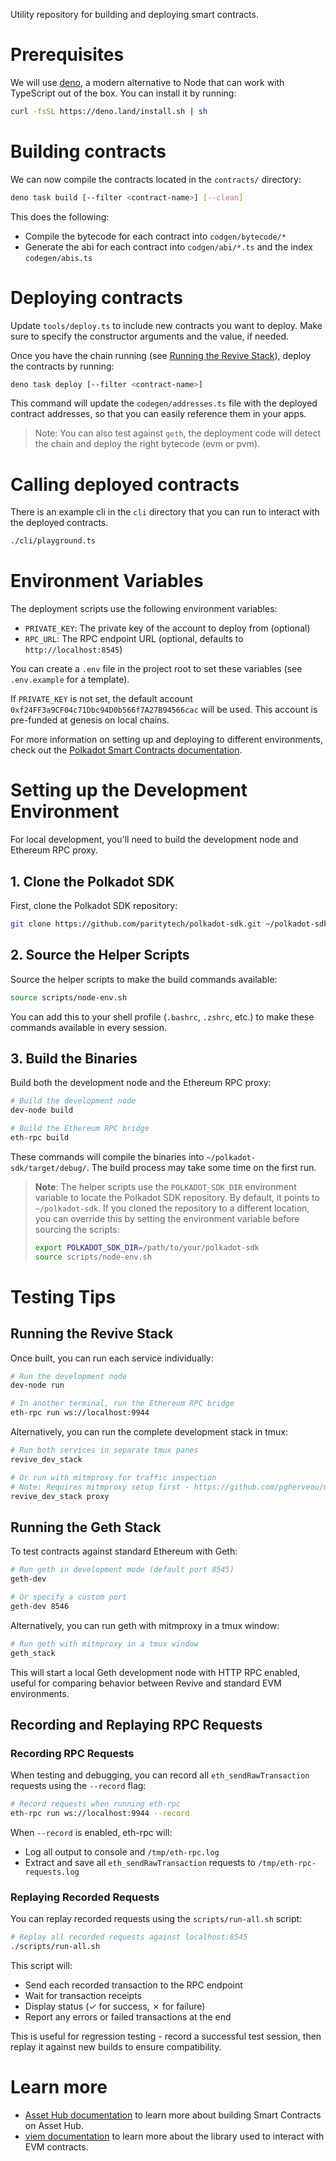 Utility repository for building and deploying smart contracts.

# Prerequisites

We will use [deno](https://deno.com), a modern alternative to Node that can work with TypeScript out of the box.
You can install it by running:

```sh
curl -fsSL https://deno.land/install.sh | sh
```

# Building contracts

We can now compile the contracts located in the `contracts/` directory:

```sh
deno task build [--filter <contract-name>] [--clean]
```

This does the following:

- Compile the bytecode for each contract into `codgen/bytecode/*`
- Generate the abi for each contract into `codgen/abi/*.ts` and the index `codegen/abis.ts`

# Deploying contracts

Update `tools/deploy.ts` to include new contracts you want to deploy.
Make sure to specify the constructor arguments and the value, if needed.

Once you have the chain running (see [Running the Revive Stack](#running-the-revive-stack)), deploy the contracts by running:

```sh
deno task deploy [--filter <contract-name>]
```

This command will update the `codegen/addresses.ts` file with the deployed contract addresses, so that you can easily reference them in your apps.

> Note: You can also test against `geth`, the deployment code will detect the chain and deploy the right bytecode (evm or pvm).

# Calling deployed contracts

There is an example cli in the `cli` directory that you can run to interact with the deployed contracts.

```sh
./cli/playground.ts
```

# Environment Variables

The deployment scripts use the following environment variables:

- `PRIVATE_KEY`: The private key of the account to deploy from (optional)
- `RPC_URL`: The RPC endpoint URL (optional, defaults to `http://localhost:8545`)

You can create a `.env` file in the project root to set these variables (see `.env.example` for a template).

If `PRIVATE_KEY` is not set, the default account `0xf24FF3a9CF04c71Dbc94D0b566f7A27B94566cac` will be used. This account is pre-funded at genesis on local chains.

For more information on setting up and deploying to different environments, check out the [Polkadot Smart Contracts documentation](https://docs.polkadot.com/develop/smart-contracts/).

# Setting up the Development Environment

For local development, you'll need to build the development node and Ethereum RPC proxy.

## 1. Clone the Polkadot SDK

First, clone the Polkadot SDK repository:

```sh
git clone https://github.com/paritytech/polkadot-sdk.git ~/polkadot-sdk
```

## 2. Source the Helper Scripts

Source the helper scripts to make the build commands available:

```sh
source scripts/node-env.sh
```

You can add this to your shell profile (`.bashrc`, `.zshrc`, etc.) to make these commands available in every session.

## 3. Build the Binaries

Build both the development node and the Ethereum RPC proxy:

```sh
# Build the development node
dev-node build

# Build the Ethereum RPC bridge
eth-rpc build
```

These commands will compile the binaries into `~/polkadot-sdk/target/debug/`. The build process may take some time on the first run.

> **Note**: The helper scripts use the `POLKADOT_SDK_DIR` environment variable to locate the Polkadot SDK repository. By default, it points to `~/polkadot-sdk`. If you cloned the repository to a different location, you can override this by setting the environment variable before sourcing the scripts:
> ```sh
> export POLKADOT_SDK_DIR=/path/to/your/polkadot-sdk
> source scripts/node-env.sh
> ```

# Testing Tips

## Running the Revive Stack

Once built, you can run each service individually:

```sh
# Run the development node
dev-node run

# In another terminal, run the Ethereum RPC bridge
eth-rpc run ws://localhost:9944
```

Alternatively, you can run the complete development stack in tmux:

```sh
# Run both services in separate tmux panes
revive_dev_stack

# Or run with mitmproxy for traffic inspection
# Note: Requires mitmproxy setup first - https://github.com/pgherveou/mitmproxy
revive_dev_stack proxy
```

## Running the Geth Stack

To test contracts against standard Ethereum with Geth:

```sh
# Run geth in development mode (default port 8545)
geth-dev

# Or specify a custom port
geth-dev 8546
```

Alternatively, you can run geth with mitmproxy in a tmux window:

```sh
# Run geth with mitmproxy in a tmux window
geth_stack
```

This will start a local Geth development node with HTTP RPC enabled, useful for comparing behavior between Revive and standard EVM environments.

## Recording and Replaying RPC Requests

### Recording RPC Requests

When testing and debugging, you can record all `eth_sendRawTransaction` requests using the `--record` flag:

```sh
# Record requests when running eth-rpc
eth-rpc run ws://localhost:9944 --record
```

When `--record` is enabled, eth-rpc will:

- Log all output to console and `/tmp/eth-rpc.log`
- Extract and save all `eth_sendRawTransaction` requests to `/tmp/eth-rpc-requests.log`

### Replaying Recorded Requests

You can replay recorded requests using the `scripts/run-all.sh` script:

```sh
# Replay all recorded requests against localhost:8545
./scripts/run-all.sh
```

This script will:

- Send each recorded transaction to the RPC endpoint
- Wait for transaction receipts
- Display status (✓ for success, ✗ for failure)
- Report any errors or failed transactions at the end

This is useful for regression testing - record a successful test session, then replay it against new builds to ensure compatibility.

# Learn more

- [Asset Hub documentation](https://contracts.polkadot.io) to learn more about building Smart Contracts on Asset Hub.
- [viem documentation](https://viem.sh/) to learn more about the library used to interact with EVM contracts.
